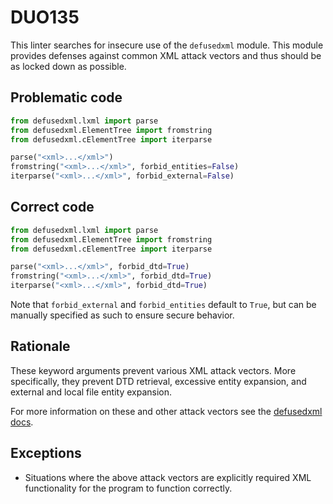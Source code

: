 # DUO135

This linter searches for insecure use of the `defusedxml` module. This module
provides defenses against common XML attack vectors and thus should be as
locked down as possible.

## Problematic code

```python
from defusedxml.lxml import parse
from defusedxml.ElementTree import fromstring
from defusedxml.cElementTree import iterparse

parse("<xml>...</xml>")
fromstring("<xml>...</xml>", forbid_entities=False)
iterparse("<xml>...</xml>", forbid_external=False)
```

## Correct code

```python
from defusedxml.lxml import parse
from defusedxml.ElementTree import fromstring
from defusedxml.cElementTree import iterparse

parse("<xml>...</xml>", forbid_dtd=True)
fromstring("<xml>...</xml>", forbid_dtd=True)
iterparse("<xml>...</xml>", forbid_dtd=True)
```

Note that `forbid_external` and `forbid_entities` default to `True`, but can
be manually specified as such to ensure secure behavior.

## Rationale

These keyword arguments prevent various XML attack vectors. More specifically,
they prevent DTD retrieval, excessive entity expansion, and external and local
file entity expansion.

For more information on these and other attack vectors see the [defusedxml docs](https://pypi.org/project/defusedxml/).

## Exceptions

* Situations where the above attack vectors are explicitly required XML
functionality for the program to function correctly.
